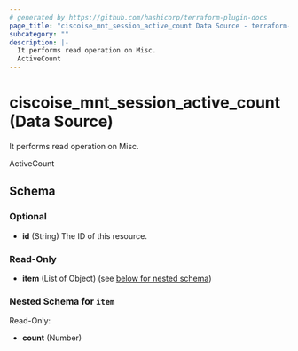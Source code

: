 ```yaml
---
# generated by https://github.com/hashicorp/terraform-plugin-docs
page_title: "ciscoise_mnt_session_active_count Data Source - terraform-provider-ciscoise"
subcategory: ""
description: |-
  It performs read operation on Misc.
  ActiveCount
---
```


# ciscoise_mnt_session_active_count (Data Source)

It performs read operation on Misc.

ActiveCount



<!-- schema generated by tfplugindocs -->
## Schema

### Optional

- **id** (String) The ID of this resource.

### Read-Only

- **item** (List of Object) (see [below for nested schema](#nestedatt--item))

<a id="nestedatt--item"></a>
### Nested Schema for `item`

Read-Only:

- **count** (Number)


